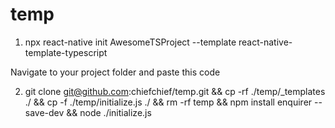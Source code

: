 # temp
1) npx react-native init AwesomeTSProject --template react-native-template-typescript

Navigate to your project folder and paste this code

2) git clone git@github.com:chiefchief/temp.git && cp -rf ./temp/_templates ./ && cp -f ./temp/initialize.js ./ && rm -rf temp && npm install enquirer --save-dev && node ./initialize.js  
